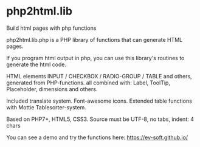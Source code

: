 # php2html.lib
Build html pages with php functions

php2html.lib.php is a PHP library of functions that can generate HTML pages.

If you program html output in php, you can use this library's routines to generate the html code.
	
HTML elements INPUT / CHECKBOX / RADIO-GROUP / TABLE and others, generated from PHP-functions.
all combined with: Label, ToolTip, Placeholder, dimensions and others.

Included translate system. Font-awesome icons.
Extended table functions with Mottie Tablesorter-system.
	
Based on PHP7+, HTML5, CSS3.
Source must be UTF-8, no tabs, indent: 4 chars

You can see a demo and try the functions here: https://ev-soft.github.io/ 
